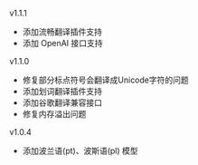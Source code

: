 v1.1.1

- 添加流畅翻译插件支持
- 添加 OpenAI 接口支持

v1.1.0

- 修复部分标点符号会翻译成Unicode字符的问题
- 添加划词翻译插件支持
- 添加谷歌翻译兼容接口
- 修复内存溢出问题

v1.0.4

- 添加波兰语(pt)、波斯语(pl) 模型